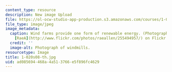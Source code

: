 ```yaml
---
content_type: resource
description: New image Upload
file: https://ol-ocw-studio-app-production.s3.amazonaws.com/courses/1-020-ecology-ii-engineering-for-sustainability-spring-2008/ad085694468a4a513766e5f896fc4629_1-020s08-th.jpg
file_type: image/jpeg
image_metadata:
  caption: Wind farms provide one form of renewable energy. (Photograph courtesy of
    [RaeA](http://www.flickr.com/photos/raeallen/255494957/) on Flickr.)
  credit: ''
  image-alt: Photograph of windmills.
resourcetype: Image
title: 1-020s08-th.jpg
uid: ad085694-468a-4a51-3766-e5f896fc4629
---
```

